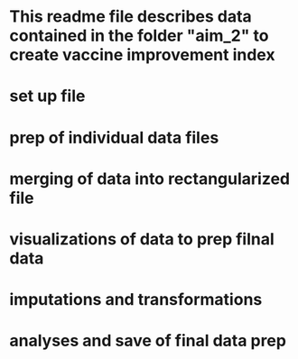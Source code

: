 # This readme file describes data contained in the folder "aim_2" to create vaccine improvement index

# set up file
# prep of individual data files
# merging of data into rectangularized file
# visualizations of data to prep filnal  data
# imputations and transformations
# analyses and save of final data prep